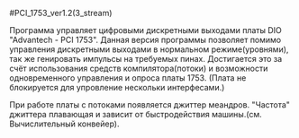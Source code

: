 #PCI_1753_ver1.2(3_stream)

Программа управляет цифровыми дискретными выходами платы DIO "Advantech - PCI 1753". 
Данная версия программы позволяет помимо управления дискретными выходами в нормальном режиме(уровнями), так же генировать импульсы на требуемых пинах. 
Достигается это за счёт использования средств компилятора(потоки) и возможности одновременного управления и опроса платы 1753. (Плата не блокируется для упровление нескольки интерфесами.)

При работе платы с потоками появляется джиттер меандров. "Частота" джиттера плавающая и зависит от быстродействия машины.(см. Вычислительный конвейер). 
